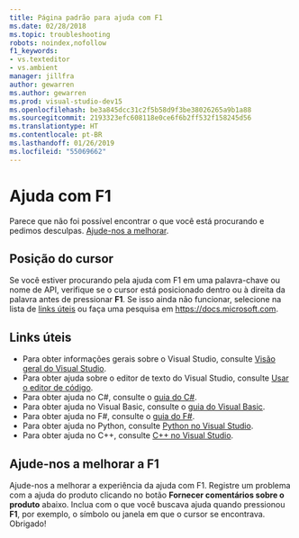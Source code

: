 ```yaml
---
title: Página padrão para ajuda com F1
ms.date: 02/28/2018
ms.topic: troubleshooting
robots: noindex,nofollow
f1_keywords:
- vs.texteditor
- vs.ambient
manager: jillfra
author: gewarren
ms.author: gewarren
ms.prod: visual-studio-dev15
ms.openlocfilehash: be3a845dcc31c2f5b58d9f3be38026265a9b1a88
ms.sourcegitcommit: 2193323efc608118e0ce6f6b2ff532f158245d56
ms.translationtype: HT
ms.contentlocale: pt-BR
ms.lasthandoff: 01/26/2019
ms.locfileid: "55069662"
---
```

# <a name="f1-help"></a>Ajuda com F1

Parece que não foi possível encontrar o que você está procurando e pedimos desculpas. [Ajude-nos a melhorar](#help-us-improve-f1).

## <a name="cursor-position"></a>Posição do cursor

Se você estiver procurando pela ajuda com F1 em uma palavra-chave ou nome de API, verifique se o cursor está posicionado dentro ou à direita da palavra antes de pressionar **F1**. Se isso ainda não funcionar, selecione na lista de [links úteis](#useful-links) ou faça uma pesquisa em https://docs.microsoft.com.

## <a name="useful-links"></a>Links úteis

- Para obter informações gerais sobre o Visual Studio, consulte [Visão geral do Visual Studio](../../get-started/visual-studio-ide.md).
- Para obter ajuda sobre o editor de texto do Visual Studio, consulte [Usar o editor de código](../../ide/writing-code-in-the-code-and-text-editor.md).
- Para obter ajuda no C#, consulte o [guia do C#](/dotnet/csharp/index).
- Para obter ajuda no Visual Basic, consulte o [guia do Visual Basic](/dotnet/visual-basic/).
- Para obter ajuda no F#, consulte o [guia do F#](/dotnet/fsharp/).
- Para obter ajuda no Python, consulte [Python no Visual Studio](../../python/overview-of-python-tools-for-visual-studio.md).
- Para obter ajuda no C++, consulte [C++ no Visual Studio](/cpp/visual-cpp-in-visual-studio).

## <a name="help-us-improve-f1"></a>Ajude-nos a melhorar a F1

Ajude-nos a melhorar a experiência da ajuda com F1. Registre um problema com a ajuda do produto clicando no botão **Fornecer comentários sobre o produto** abaixo. Inclua com o que você buscava ajuda quando pressionou **F1**, por exemplo, o símbolo ou janela em que o cursor se encontrava. Obrigado!
